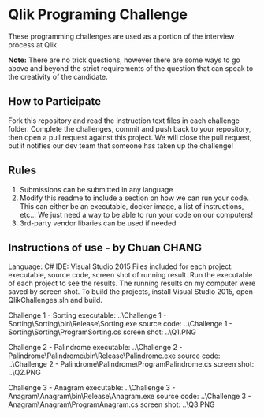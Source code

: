 # Qlik Programing Challenge
These programming challenges are used as a portion of the interview process at Qlik.

**Note:** There are no trick questions, however there are some ways to go above and beyond the strict requirements of the question that can speak to the creativity of the candidate.

## How to Participate
Fork this repository and read the instruction text files in each challenge folder. Complete the challenges, commit and push back to your repository, then open a pull request against this project. We will close the pull request, but it notifies our dev team that someone has taken up the challenge!

## Rules
1. Submissions can be submitted in any language
2. Modify this readme to include a section on how we can run your code. This can either be an executable, docker image, a list of instructions, etc... We just need a way to be able to run your code on our computers!
3. 3rd-party vendor libaries can be used if needed


## Instructions of use - by Chuan CHANG
Language: C#
IDE: Visual Studio 2015
Files included for each project: executable, source code, screen shot of running result. 
Run the executable of each project to see the results. The running results on my computer were saved by screen shot.
To build the projects, install Visual Studio 2015, open QlikChallenges.sln and build.


Challenge 1 - Sorting
executable: ..\Challenge 1 - Sorting\Sorting\bin\Release\Sorting.exe
source code: ..\Challenge 1 - Sorting\Sorting\ProgramSorting.cs
screen shot: ..\Q1.PNG

Challenge 2 - Palindrome
executable: ..\Challenge 2 - Palindrome\Palindrome\bin\Release\Palindrome.exe
source code: ..\Challenge 2 - Palindrome\Palindrome\ProgramPalindrome.cs
screen shot: ..\Q2.PNG

Challenge 3 - Anagram
executable: ..\Challenge 3 - Anagram\Anagram\bin\Release\Anagram.exe
source code: ..\Challenge 3 - Anagram\Anagram\ProgramAnagram.cs
screen shot: ..\Q3.PNG